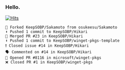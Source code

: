### Hello. 

[![Hits](https://hits.seeyoufarm.com/api/count/incr/badge.svg?url=https%3A%2F%2Fgithub.com%2FKeepSOBP&count_bg=%2379C83D&title_bg=%23555555&icon=&icon_color=%23E7E7E7&title=hits&edge_flat=false)](https://hits.seeyoufarm.com)

```
🍴 Forked KeepSOBP/Sakamoto from osukeesu/Sakamoto
⬆️ Pushed 1 commit to KeepSOBP/Hikari
🎉 Merged PR #23 in KeepSOBP/Hikari
⬆️ Pushed 1 commit to KeepSOBP/winget-pkgs-template
❗️ Closed issue #14 in KeepSOBP/Hikari
🗣 Commented on #14 in KeepSOBP/Hikari
💪 Opened PR #8116 in microsoft/winget-pkgs
❌ Closed PR #1 in KeepSOBP/winget-pkgs
```

